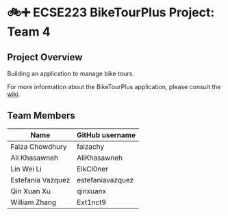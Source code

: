 # :bike::heavy_plus_sign: ECSE223 BikeTourPlus Project: Team 4

## Project Overview

Building an application to manage bike tours.

For more information about the BikeTourPlus application, please consult the [wiki](../../wiki).

## Team Members

| Name              | GitHub username  |
| ----------------- | ---------------- |
| Faiza Chowdhury   | faizachy         |
| Ali Khasawneh     | AliKhasawneh     |
| Lin Wei Li        | ElkCl0ner        |
| Estefania Vazquez | estefaniavazquez |
| Qin Xuan Xu       | qinxuanx         |
| William Zhang     | Ext1nct9         |
